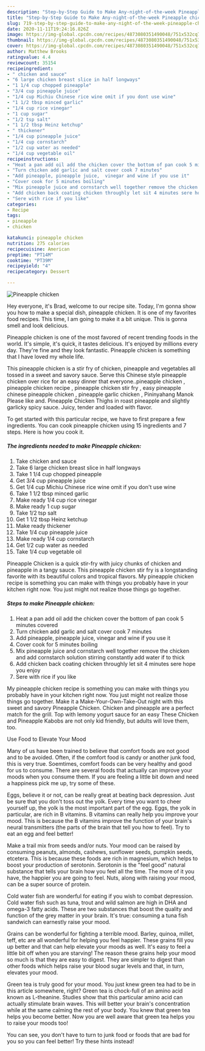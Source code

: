 ```yaml
---
description: "Step-by-Step Guide to Make Any-night-of-the-week Pineapple chicken"
title: "Step-by-Step Guide to Make Any-night-of-the-week Pineapple chicken"
slug: 719-step-by-step-guide-to-make-any-night-of-the-week-pineapple-chicken
date: 2020-11-11T19:24:16.826Z
image: https://img-global.cpcdn.com/recipes/4873080351490048/751x532cq70/pineapple-chicken-recipe-main-photo.jpg
thumbnail: https://img-global.cpcdn.com/recipes/4873080351490048/751x532cq70/pineapple-chicken-recipe-main-photo.jpg
cover: https://img-global.cpcdn.com/recipes/4873080351490048/751x532cq70/pineapple-chicken-recipe-main-photo.jpg
author: Matthew Brooks
ratingvalue: 4.4
reviewcount: 35154
recipeingredient:
- " chicken and sauce"
- "6 large chicken breast slice in half longways"
- "1 1/4 cup chopped pineapple"
- "3/4 cup pineapple juice"
- "1/4 cup Michiu Chinese rice wine omit if you dont use wine"
- "1 1/2 tbsp minced garlic"
- "1/4 cup rice vinegar"
- "1 cup sugar"
- "1/2 tsp salt"
- "1 1/2 tbsp Heinz ketchup"
- " thickener"
- "1/4 cup pineapple juice"
- "1/4 cup cornstarch"
- "1/2 cup water as needed"
- "1/4 cup vegetable oil"
recipeinstructions:
- "Heat a pan add oil add the chicken cover the bottom of pan cook 5 minutes covered"
- "Turn chicken add garlic and salt cover cook 7 minutes"
- "Add pineapple, pineapple juice,  vinegar and wine if you use it"
- "Cover cook for 5 minutes boiling"
- "Mix pineapple juice and cornstarch well together remove the chicken and add cornstarch solution stirring constantly add water if to thick"
- "Add chicken back coating chicken throughly let sit 4 minutes sere hope you enjoy"
- "Sere with rice if you like"
categories:
- Recipe
tags:
- pineapple
- chicken

katakunci: pineapple chicken 
nutrition: 275 calories
recipecuisine: American
preptime: "PT14M"
cooktime: "PT39M"
recipeyield: "4"
recipecategory: Dessert

---
```



![Pineapple chicken](https://img-global.cpcdn.com/recipes/4873080351490048/751x532cq70/pineapple-chicken-recipe-main-photo.jpg)

Hey everyone, it's Brad, welcome to our recipe site. Today, I'm gonna show you how to make a special dish, pineapple chicken. It is one of my favorites food recipes. This time, I am going to make it a bit unique. This is gonna smell and look delicious.

Pineapple chicken is one of the most favored of recent trending foods in the world. It's simple, it's quick, it tastes delicious. It's enjoyed by millions every day. They're fine and they look fantastic. Pineapple chicken is something that I have loved my whole life.

This pineapple chicken is a stir fry of chicken, pineapple and vegetables all tossed in a sweet and savory sauce. Serve this Chinese style pineapple chicken over rice for an easy dinner that everyone..pineapple chicken , pineapple chicken recipe , pineapple chicken stir fry , easy pineapple chinese pineapple chicken , pineapple garlic chicken , Pininyahang Manok Please like and. Pineapple Chicken Thighs in roast pineapple and slightly garlicky spicy sauce. Juicy, tender and loaded with flavor.


To get started with this particular recipe, we have to first prepare a few ingredients. You can cook pineapple chicken using 15 ingredients and 7 steps. Here is how you cook it.

<!--inarticleads1-->

##### The ingredients needed to make Pineapple chicken:

1. Take  chicken and sauce
1. Take 6 large chicken breast slice in half longways
1. Take 1 1/4 cup chopped pineapple
1. Get 3/4 cup pineapple juice
1. Get 1/4 cup Michiu Chinese rice wine omit if you don&#39;t use wine
1. Take 1 1/2 tbsp minced garlic
1. Make ready 1/4 cup rice vinegar
1. Make ready 1 cup sugar
1. Take 1/2 tsp salt
1. Get 1 1/2 tbsp Heinz ketchup
1. Make ready  thickener
1. Take 1/4 cup pineapple juice
1. Make ready 1/4 cup cornstarch
1. Get 1/2 cup water as needed
1. Take 1/4 cup vegetable oil


Pineapple Chicken is a quick stir-fry with juicy chunks of chicken and pineapple in a tangy sauce. This pineapple chicken stir fry is a longstanding favorite with its beautiful colors and tropical flavors. My pineapple chicken recipe is something you can make with things you probably have in your kitchen right now. You just might not realize those things go together. 

<!--inarticleads2-->

##### Steps to make Pineapple chicken:

1. Heat a pan add oil add the chicken cover the bottom of pan cook 5 minutes covered
1. Turn chicken add garlic and salt cover cook 7 minutes
1. Add pineapple, pineapple juice,  vinegar and wine if you use it
1. Cover cook for 5 minutes boiling
1. Mix pineapple juice and cornstarch well together remove the chicken and add cornstarch solution stirring constantly add water if to thick
1. Add chicken back coating chicken throughly let sit 4 minutes sere hope you enjoy
1. Sere with rice if you like


My pineapple chicken recipe is something you can make with things you probably have in your kitchen right now. You just might not realize those things go together. Make it a Make-Your-Own-Take-Out night with this sweet and savory Pineapple Chicken. Chicken and pineapple are a perfect match for the grill. Top with lemony yogurt sauce for an easy These Chicken and Pineapple Kabobs are not only kid friendly, but adults will love them, too. 

Use Food to Elevate Your Mood


Many of us have been trained to believe that comfort foods are not good and to be avoided. Often, if the comfort food is candy or another junk food, this is very true. Soemtimes, comfort foods can be very healthy and good for us to consume. There are several foods that actually can improve your moods when you consume them. If you are feeling a little bit down and need a happiness pick me up, try some of these.

Eggs, believe it or not, can be really great at beating back depression. Just be sure that you don't toss out the yolk. Every time you want to cheer yourself up, the yolk is the most important part of the egg. Eggs, the yolk in particular, are rich in B vitamins. B vitamins can really help you improve your mood. This is because the B vitamins improve the function of your brain's neural transmitters (the parts of the brain that tell you how to feel). Try to eat an egg and feel better!

Make a trail mix from seeds and/or nuts. Your mood can be raised by consuming peanuts, almonds, cashews, sunflower seeds, pumpkin seeds, etcetera. This is because these foods are rich in magnesium, which helps to boost your production of serotonin. Serotonin is the "feel good" natural substance that tells your brain how you feel all the time. The more of it you have, the happier you are going to feel. Nuts, along with raising your mood, can be a super source of protein.

Cold water fish are wonderful for eating if you wish to combat depression. Cold water fish such as tuna, trout and wild salmon are high in DHA and omega-3 fatty acids. These are two substances that boost the quality and function of the grey matter in your brain. It's true: consuming a tuna fish sandwich can earnestly raise your mood. 

Grains can be wonderful for fighting a terrible mood. Barley, quinoa, millet, teff, etc are all wonderful for helping you feel happier. These grains fill you up better and that can help elevate your moods as well. It's easy to feel a little bit off when you are starving! The reason these grains help your mood so much is that they are easy to digest. They are simpler to digest than other foods which helps raise your blood sugar levels and that, in turn, elevates your mood.

Green tea is truly good for your mood. You just knew green tea had to be in this article somewhere, right? Green tea is chock-full of an amino acid known as L-theanine. Studies show that this particular amino acid can actually stimulate brain waves. This will better your brain's concentration while at the same calming the rest of your body. You knew that green tea helps you become better. Now you are well aware that green tea helps you to raise your moods too!

You can see, you don't have to turn to junk food or foods that are bad for you so you can feel better! Try  these hints  instead!

